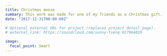```yaml
---
title: Christmas moose
summary: This work was made for one of my friends as a Christmas gift.
date: "2017-12-31T00:00:00Z"

# Optional external URL for project (replaces project detail page).
# external_link: https://soundcloud.com/sunny-tseng-927964029

image:
  focal_point: Smart
---
```

